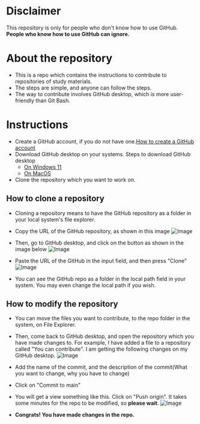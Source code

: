 # Disclaimer
This repository is only for people who don't know how to use GitHub. __People who know how to use GitHub can ignore.__
# About the repository
- This is a repo which contains the instructions to contribute to repositories of study materials.
- The steps are simple, and anyone can follow the steps.
- The way to contribute involves GitHub desktop, which is more user-friendly than Git Bash.

# Instructions
- Create a GitHub account, if you do not have one.[How to create a GitHub account](https://youtu.be/Gn3w1UvTx0A?si=ufZAMVcmLtVyqnd9)
- Download GitHub desktop on your systems. Steps to download GitHub desktop
     - [On Windows 11](https://youtu.be/G4SIIp14Xx4?si=W-yz8R0MxgRiEw7F)
     - [On MacOS](https://youtu.be/C0n6O4d0ccw?si=SfwpZvLthEhLdXuy)
- Clone the repository which you want to work on.
## How to clone a repository
- Cloning a repository means to have the GitHub repository as a folder in your local system's file explorer.
- Copy the URL of the GitHub repository, as shown in this image
![Image](https://github.com/user-attachments/assets/0d68d335-d052-4f1d-8bb4-54b66722fec0)

- Then, go to GitHub desktop, and click on the button as shown in the image below
![Image](https://github.com/user-attachments/assets/c9937a9e-b55b-4b80-b4d4-1764c44f0ae4)

- Paste the URL of the GitHub in the input field, and then press "Clone"
![Image](https://github.com/user-attachments/assets/ef77d69e-61d2-4541-8f51-d11d1e5c3106)

- You can see the GitHub repo as a folder in the local path field in your system. You may even change the local path if you wish.
## How to modify the repository
- You can move the files you want to contribute, to the repo folder in the system, on File Explorer.
- Then, come back to GitHub desktop, and open the repository which you have made changes to. For example, I have added a file to a repository called "You can contribute". I am getting the following changes on my GitHub desktop.
![Image](https://github.com/user-attachments/assets/bcd4520f-47ce-4e6f-bf3f-bcb88fd63012)
- Add the name of the commit, and the description of the commit(What you want to change, why you have to change)
- Click on "Commit to main"
- You will get a view something like this. Click on "Push origin". It takes some minutes for the repo to be modified, so __please wait__.
![Image](https://github.com/user-attachments/assets/32c55513-7cbd-403b-ac83-b69e93d85f90)

- __Congrats! You have made changes in the repo.__

